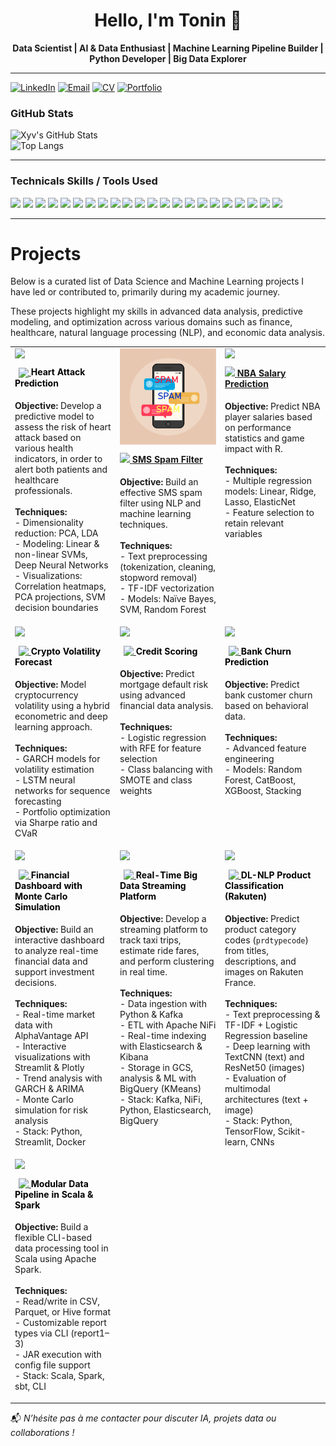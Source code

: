 <div align="center">
  <h1>Hello, I'm Tonin 👋</h1>
  <p><strong>
  Data Scientist | AI & Data Enthusiast | Machine Learning Pipeline Builder | Python Developer | Big Data Explorer
  </strong></p>
</div>

---
[![LinkedIn](https://img.shields.io/badge/LinkedIn-Profile-blue?logo=linkedin&style=for-the-badge)](https://linkedin.com/in/tonin-rivory-1207b5172/)          [![Email](https://img.shields.io/badge/Email-Send-orange?style=for-the-badge)](mailto:toninrvr@hotmail.com)        [![CV](https://img.shields.io/badge/CV-Download-green?style=for-the-badge)](https://drive.google.com/file/d/1gqAl2-LaRUMbqdy6qdS4bAozdzsyS2eJ/view?usp=sharing)        [![Portfolio](https://img.shields.io/badge/Portfolio-View-purple?style=for-the-badge)](https://toninrvr.nicepage.io/#sec-f0ff)



### GitHub Stats

<div align="left">

![Xyv's GitHub Stats](https://github-readme-stats.vercel.app/api?username=ton1rvr&show_icons=true&theme=default&hide=prs)
<br>
![Top Langs](https://github-readme-stats.vercel.app/api/top-langs/?username=ton1rvr&layout=compact&hide=html)

</div>

---

### Technicals Skills / Tools Used 
<!-- Data Science & Analytics -->
<p align="left">
  <img src="https://img.shields.io/badge/Python-3776AB?style=for-the-badge&logo=python&logoColor=white"/>
  <img src="https://img.shields.io/badge/R-276DC3?style=for-the-badge&logo=r&logoColor=white"/>
  <img src="https://img.shields.io/badge/SQL-003B57?style=for-the-badge&logo=sqlite&logoColor=white"/>
  <img src="https://img.shields.io/badge/SAS-0072C6?style=for-the-badge&logo=sas&logoColor=white"/>
  <img src="https://img.shields.io/badge/Tableau-E97627?style=for-the-badge&logo=tableau&logoColor=white"/>
  <img src="https://img.shields.io/badge/Apache%20Spark-E25A1C?style=for-the-badge&logo=apachespark&logoColor=white"/>
  <img src="https://img.shields.io/badge/Apache%20Kafka-231F20?style=for-the-badge&logo=apachekafka&logoColor=white"/>
  <img src="https://img.shields.io/badge/ElasticSearch-005571?style=for-the-badge&logo=elasticsearch&logoColor=white"/>
  <img src="https://img.shields.io/badge/Scala-DC322F?style=for-the-badge&logo=scala&logoColor=white"/>
  <img src="https://img.shields.io/badge/Linux-FCC624?style=for-the-badge&logo=linux&logoColor=black"/>
  <img src="https://img.shields.io/badge/FastAPI-009688?style=for-the-badge&logo=fastapi&logoColor=white"/>
  <img src="https://img.shields.io/badge/Streamlit-FF4B4B?style=for-the-badge&logo=streamlit&logoColor=white"/>
  <img src="https://img.shields.io/badge/Docker-2496ED?style=for-the-badge&logo=docker&logoColor=white"/>
  <img src="https://img.shields.io/badge/Git-F05032?style=for-the-badge&logo=git&logoColor=white"/>
  <img src="https://img.shields.io/badge/VSCode-007ACC?style=for-the-badge&logo=visualstudiocode&logoColor=white"/>
  <img src="https://img.shields.io/badge/GCS-4285F4?style=for-the-badge&logo=googlecloud&logoColor=white"/>
  <img src="https://img.shields.io/badge/Google%20Colab-F9AB00?style=for-the-badge&logo=googlecolab&logoColor=white"/>
  <img src="https://img.shields.io/badge/Kibana-E8478B?style=for-the-badge&logo=kibana&logoColor=white"/>
  <img src="https://img.shields.io/badge/Scikit--Learn-F7931E?style=for-the-badge&logo=scikit-learn&logoColor=white"/>
  <img src="https://img.shields.io/badge/TensorFlow-FF6F00?style=for-the-badge&logo=tensorflow&logoColor=white"/>
  <img src="https://img.shields.io/badge/PyTorch-EE4C2C?style=for-the-badge&logo=pytorch&logoColor=white"/>
  <img src="https://img.shields.io/badge/Keras-D00000?style=for-the-badge&logo=keras&logoColor=white"/>

</p>

---

# Projects

Below is a curated list of Data Science and Machine Learning projects I have led or contributed to, primarily during my academic journey.

These projects highlight my skills in advanced data analysis, predictive modeling, and optimization across various domains such as finance, healthcare, natural language processing (NLP), and economic data analysis.

<table width="100%" cellspacing="0" cellpadding="0" style="border-collapse: collapse; border: none;">
  <tr>
<td width="33%" valign="top" style="vertical-align:top; border: none;">
        <img src="https://github.com/ton1rvr/portfolio/blob/main/assets/img/heart.png" width="100%" /><br>
        <h4 style="margin-top: 10px;">
          <a href="https://github.com/ton1rvr/portfolio/tree/main/Project%201%20-%20Heart%20Attack%20Prediction%20(ML%20w%3A%20python)">
            <img src="https://img.shields.io/badge/-black?logo=github&logoColor=white" height="15" style="margin-left: 6px; vertical-align: middle;"/>
          </a>
          <a href="https://github.com/ton1rvr/portfolio/tree/main/Project%201%20-%20Heart%20Attack%20Prediction%20(ML%20w%3A%20python)" style="text-decoration: none; color: black;">
            Heart Attack Prediction
          </a>
        </h4>
        <p align="left">
          <strong>Objective:</strong> Develop a predictive model to assess the risk of heart attack based on various health indicators, in order to alert both patients and healthcare professionals.<br><br>
          <strong>Techniques:</strong><br>
          - Dimensionality reduction: PCA, LDA<br>
          - Modeling: Linear & non-linear SVMs, Deep Neural Networks<br>
          - Visualizations: Correlation heatmaps, PCA projections, SVM decision boundaries
        </p>
</td>
<td width="33%" valign="top" style="vertical-align:top; border: none;">
          <img src="https://github.com/ton1rvr/portfolio/blob/main/assets/img/spam.png" width="100%"/><br>
          <h4 style="margin-top: 10px;">
            <a href="https://github.com/ton1rvr/portfolio/tree/main/Project%202%20-%20SMS%20Spam%20Filter%20(NLP%20w%3A%20python)">
              <img src="https://img.shields.io/badge/-black?logo=github&logoColor=white" height="15"/>
            </a>
            <a href="https://github.com/ton1rvr/portfolio/tree/main/Project%202%20-%20SMS%20Spam%20Filter%20(NLP%20w%3A%20python)">
              SMS Spam Filter
            </a>
          </h4>
        <p align="left">
          <strong>Objective:</strong> Build an effective SMS spam filter using NLP and machine learning techniques.<br><br>
          <strong>Techniques:</strong><br>
          - Text preprocessing (tokenization, cleaning, stopword removal)<br>
          - TF-IDF vectorization<br>
          - Models: Naïve Bayes, SVM, Random Forest<br>
        </p>
  </td>
  <td width="33%" valign="top" style="vertical-align:top; border: none;">
      <img src="https://github.com/ton1rvr/portfolio/blob/main/assets/img/nba.png" width="100%"/><br>
      <h4 style="margin-top: 10px;">
         <a href="https://github.com/ton1rvr/portfolio/tree/main/Project%203%20-%20NBA%20Salary%20Prediction%20(Multiple%20Reg%20w%3A%20R)">
          <img src="https://img.shields.io/badge/-black?logo=github&logoColor=white" height="15"/>
         </a>
        <a href="https://github.com/ton1rvr/portfolio/tree/main/Project%203%20-%20NBA%20Salary%20Prediction%20(Multiple%20Reg%20w%3A%20R)">
           NBA Salary Prediction
        </a>
      </h4>
      <p align="left">
        <strong>Objective:</strong> Predict NBA player salaries based on performance statistics and game impact with R.<br><br>
        <strong>Techniques:</strong><br>
        - Multiple regression models: Linear, Ridge, Lasso, ElasticNet<br>
        - Feature selection to retain relevant variables<br>
      </p>
    </td>
    </tr>
  <tr>
    <td width="33%" valign="top" style="vertical-align:top; border: none;">
  <img src="https://github.com/ton1rvr/portfolio/blob/main/assets/img/crypto.png" width="100%" /><br>
  <h4 style="margin-top: 10px; text-align: left;">
    <a href="https://github.com/ton1rvr/Projet-Finance-Quantitative">
      <img src="https://img.shields.io/badge/-black?logo=github&logoColor=white" height="15" style="margin-left: 6px; position: relative; top: 2px;"/>
    </a>
    <a href="https://github.com/ton1rvr/Projet-Finance-Quantitative" style="text-decoration: none; color: black;">
      Crypto Volatility Forecast
    </a>
  </h4>
  <p align="left">
    <strong>Objective:</strong> Model cryptocurrency volatility using a hybrid econometric and deep learning approach.<br><br>
    <strong>Techniques:</strong><br>
    - GARCH models for volatility estimation<br>
    - LSTM neural networks for sequence forecasting<br>
    - Portfolio optimization via Sharpe ratio and CVaR<br>
  </p>
</td>
<td width="33%" valign="top" style="vertical-align:top; border: none;">
  <img src="https://github.com/ton1rvr/portfolio/blob/main/assets/img/scoring.png" width="100%" /><br>
  <h4 style="margin-top: 10px; text-align: left;">
    <a href="https://github.com/ton1rvr/portfolio/tree/main/Project%205%20-%20Credit%20Scoring%20(ML%20w%3A%20python)">
      <img src="https://img.shields.io/badge/-black?logo=github&logoColor=white" height="15" style="margin-left: 6px; position: relative; top: 2px;"/>
    </a>
    <a href="https://github.com/ton1rvr/portfolio/tree/main/Project%205%20-%20Credit%20Scoring%20(ML%20w%3A%20python)" style="text-decoration: none; color: black;">
      Credit Scoring
    </a>
  </h4>
  <p align="left">
    <strong>Objective:</strong> Predict mortgage default risk using advanced financial data analysis.<br><br>
    <strong>Techniques:</strong><br>
    - Logistic regression with RFE for feature selection<br>
    - Class balancing with SMOTE and class weights<br>
  </p>
</td>

<td width="33%" valign="top" style="vertical-align:top; border: none;">
  <img src="https://github.com/ton1rvr/portfolio/blob/main/assets/img/bank.png" width="100%" /><br>
  <h4 style="margin-top: 10px; text-align: left;">
    <a href="https://github.com/ton1rvr/portfolio/tree/main/Project%206%20-%20Bank%20Churn%20Prediction%20Challenge%20(ML%20w%3A%20python)">
      <img src="https://img.shields.io/badge/-black?logo=github&logoColor=white" height="15" style="margin-left: 6px; position: relative; top: 2px;"/>
    </a>
    <a href="https://github.com/ton1rvr/portfolio/tree/main/Project%206%20-%20Bank%20Churn%20Prediction%20Challenge%20(ML%20w%3A%20python)" style="text-decoration: none; color: black;">
      Bank Churn Prediction
    </a>
  </h4>
  <p align="left">
    <strong>Objective:</strong> Predict bank customer churn based on behavioral data.<br><br>
    <strong>Techniques:</strong><br>
    - Advanced feature engineering<br>
    - Models: Random Forest, CatBoost, XGBoost, Stacking<br>
  </p>
</td>
<tr>
<td width="33%" valign="top" style="vertical-align:top; border: none;">
  <img src="https://github.com/ton1rvr/portfolio/blob/main/assets/img/MCS.png" width="100%" /><br>
  <h4 style="margin-top: 10px; text-align: left;">
    <a href="https://github.com/ton1rvr/Linux-Project">
      <img src="https://img.shields.io/badge/-black?logo=github&logoColor=white" height="15" style="margin-left: 6px; position: relative; top: 2px;"/>
    </a>
    <a href="https://github.com/ton1rvr/Linux-Project" style="text-decoration: none; color: black;">
      Financial Dashboard with Monte Carlo Simulation
    </a>
  </h4>
  <p align="left">
    <strong>Objective:</strong> Build an interactive dashboard to analyze real-time financial data and support investment decisions.<br><br>
    <strong>Techniques:</strong><br>
    - Real-time market data with AlphaVantage API<br>
    - Interactive visualizations with Streamlit & Plotly<br>
    - Trend analysis with GARCH & ARIMA<br>
    - Monte Carlo simulation for risk analysis<br>
    - Stack: Python, Streamlit, Docker<br>
  </p>
</td>

<td width="33%" valign="top" style="vertical-align:top; border: none;">
  <img src="https://github.com/ton1rvr/portfolio/blob/main/assets/img/kefta.png" width="100%" /><br>
  <h4 style="margin-top: 10px; text-align: left;">
    <a href="https://github.com/ton1rvr/Real-Time-Data-Streaming-with-Apache-Kafka-on-GCP">
      <img src="https://img.shields.io/badge/-black?logo=github&logoColor=white" height="15" style="margin-left: 6px; position: relative; top: 2px;"/>
    </a>
    <a href="https://github.com/ton1rvr/Real-Time-Data-Streaming-with-Apache-Kafka-on-GCP" style="text-decoration: none; color: black;">
      Real-Time Big Data Streaming Platform
    </a> 
  </h4>
  <p align="left">
    <strong>Objective:</strong> Develop a streaming platform to track taxi trips, estimate ride fares, and perform clustering in real time.<br><br>
    <strong>Techniques:</strong><br>
    - Data ingestion with Python & Kafka<br>
    - ETL with Apache NiFi<br>
    - Real-time indexing with Elasticsearch & Kibana<br>
    - Storage in GCS, analysis & ML with BigQuery (KMeans)<br>
    - Stack: Kafka, NiFi, Python, Elasticsearch, BigQuery
  </p>
</td>

<td width="33%" valign="top" style="vertical-align:top; border: none;">
  <img src="https://github.com/ton1rvr/portfolio/blob/main/assets/img/rakuten.png" width="100%" /><br>
  <h4 style="margin-top: 10px; text-align: left;">
    <a href="https://github.com/ton1rvr/NLP-DL-Project">
      <img src="https://img.shields.io/badge/-black?logo=github&logoColor=white" height="15" style="margin-left: 6px; position: relative; top: 2px;"/>
    </a>
    <a href="https://github.com/ton1rvr/NLP-DL-Project" style="text-decoration: none; color: black;">
      DL-NLP Product Classification (Rakuten)
    </a>
  </h4>
  <p align="left">
    <strong>Objective:</strong> Predict product category codes (<code>prdtypecode</code>) from titles, descriptions, and images on Rakuten France.<br><br>
    <strong>Techniques:</strong><br>
    - Text preprocessing & TF-IDF + Logistic Regression baseline<br>
    - Deep learning with TextCNN (text) and ResNet50 (images)<br>
    - Evaluation of multimodal architectures (text + image)<br>
    - Stack: Python, TensorFlow, Scikit-learn, CNNs
  </p>
</td>
</tr>
<tr>

<td width="33%" valign="top" style="vertical-align:top; border: none;">
  <img src="https://github.com/ton1rvr/portfolio/blob/main/assets/img/scala.png" width="100%" /><br>
  <h4 style="margin-top: 10px; text-align: left;">
    <a href="https://github.com/ton1rvr/Scala-Project">
      <img src="https://img.shields.io/badge/-black?logo=github&logoColor=white" height="15" style="margin-left: 6px; position: relative; top: 2px;"/>
    </a>
    <a href="https://github.com/ton1rvr/Scala-Project" style="text-decoration: none; color: black;">
      Modular Data Pipeline in Scala & Spark
    </a>
    
  </h4>
  <p align="left">
    <strong>Objective:</strong> Build a flexible CLI-based data processing tool in Scala using Apache Spark.<br><br>
    <strong>Techniques:</strong><br>
    - Read/write in CSV, Parquet, or Hive format<br>
    - Customizable report types via CLI (report1–3)<br>
    - JAR execution with config file support<br>
    - Stack: Scala, Spark, sbt, CLI
  </p>
</td>
  </tr>
</table>


📬 *N’hésite pas à me contacter pour discuter IA, projets data ou collaborations !*
